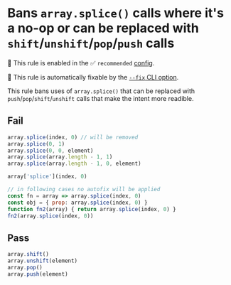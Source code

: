 # Bans `array.splice()` calls where it's a no-op or can be replaced with `shift`/`unshift`/`pop`/`push` calls

💼 This rule is enabled in the ✅ `recommended` [config](https://github.com/sindresorhus/eslint-plugin-unicorn#preset-configs-eslintconfigjs).

🔧 This rule is automatically fixable by the [`--fix` CLI option](https://eslint.org/docs/latest/user-guide/command-line-interface#--fix).

<!-- end auto-generated rule header -->
<!-- Do not manually modify this header. Run: `npm run fix:eslint-docs` -->

This rule bans uses of `array.splice()` that can be replaced with `push`/`pop`/`shift`/`unshift` calls that make the intent more readible.

## Fail

```js
array.splice(index, 0) // will be removed
array.splice(0, 1)
array.splice(0, 0, element)
array.splice(array.length - 1, 1)
array.splice(array.length - 1, 0, element)

array['splice'](index, 0)

// in following cases no autofix will be applied
const fn = array => array.splice(index, 0)
const obj = { prop: array.splice(index, 0) }
function fn2(array) { return array.splice(index, 0) }
fn2(array.splice(index, 0))

```

## Pass

```js
array.shift()
array.unshift(element)
array.pop()
array.push(element)
```
